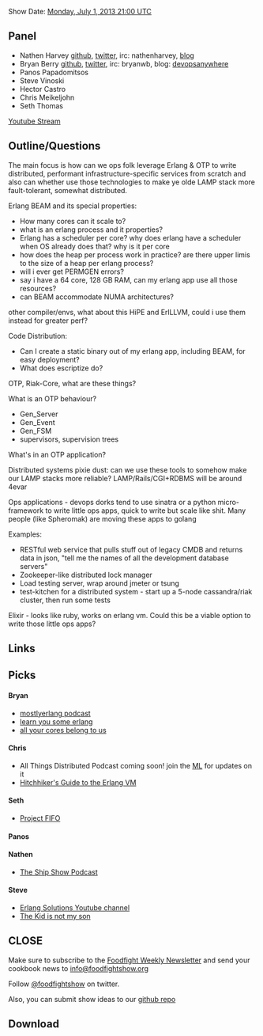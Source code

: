 Show Date:  [Monday, July 1, 2013 21:00 UTC](http://www.timeanddate.com/worldclock/fixedtime.html?msg=Food+Fight+Show+-+Erlang+Eye+for+the+DevOps+Guy+%28and+Gal%29&iso=20130701T17&p1=1928&ah=1)

Panel<a name="panel"></a>
-----

* Nathen Harvey [github](http://github.com/nathenharvey), [twitter](http://twitter.com/nathenharvey), irc: nathenharvey, [blog](http://nathenharvey.com)
* Bryan Berry [github](http://github.com/bryanwb), [twitter](http://twitter.com/bryanwb), irc: bryanwb, blog: [devopsanywhere](http://devopsanywhere.blogspot.com)
* Panos Papadomitsos
* Steve Vinoski
* Hector Castro
* Chris Meikeljohn
* Seth Thomas

[Youtube Stream]()


Outline/Questions
-----------------

The main focus is how can we ops folk leverage Erlang & OTP to write distributed, performant infrastructure-specific services from scratch and also can whether use those technologies to make ye olde LAMP stack more fault-tolerant, somewhat distributed.

Erlang BEAM and its special properties:
- How many cores can it scale to?
- what is an erlang process and it properties? 
- Erlang has a scheduler per core? why does erlang have a scheduler when OS already does that? why is it per core
- how does the heap per process work in practice? are there upper limis to the size of a heap per erlang process?
- will i ever get PERMGEN errors?
- say i have a 64 core, 128 GB RAM, can my erlang app use all those resources?
- can BEAM accommodate NUMA architectures?

other compiler/envs, what about this HiPE and ErlLLVM, could i use them instead for greater perf?

Code Distribution: 
- Can I create a static binary out of my erlang app, including BEAM, for easy deployment?  
- What does escriptize do?

OTP, Riak-Core, what are these things? 

What is an OTP behaviour?
- Gen_Server
- Gen_Event
- Gen_FSM
- supervisors, supervision trees

What's in an OTP application?


Distributed systems pixie dust: can we use these tools to somehow make our LAMP stacks more reliable? LAMP/Rails/CGI+RDBMS will be around 4evar

Ops applications - devops dorks tend to use sinatra or a python micro-framework to write little ops apps, quick to write but scale like shit. Many people (like Spheromak) are moving these apps to golang

Examples:
- RESTful web service that pulls stuff out of legacy CMDB and returns data in json, "tell me the names of all the development database servers"
- Zookeeper-like distributed lock manager
- Load testing server, wrap around jmeter or tsung
- test-kitchen for a distributed system - start up a 5-node cassandra/riak cluster, then run some tests

Elixir - looks like ruby, works on erlang vm. Could this be a viable option to write those little ops apps? 
					  

Links
-----


Picks<a name="picks"></a>
-----

#### Bryan  

* [mostlyerlang podcast](http://mostlyerlang.com)
* [learn you some erlang](http://learnyousomeerlang.com)
* [all your cores belong to us](http://www.youtube.com/watch?v=GyHXLIHtPDM)


#### Chris

* All Things Distributed Podcast coming soon! join the [ML](http://eepurl.com/BK2Ff) for updates on it
* [Hitchhiker's Guide to the Erlang VM](http://www.youtube.com/watch?v=owCu5rveBYI)

#### Seth

* [Project FIFO](http://project-fifo.net/display/PF/Project+FiFo+Home)

#### Panos



#### Nathen

* [The Ship Show Podcast](http://theshipshow.com)

#### Steve

* [Erlang Solutions Youtube channel](http://www.youtube.com/user/ErlangSolutions)
* [The Kid is not my son](http://steve.vinoski.net/blog/2008/04/21/father-of-corba-not/)



CLOSE
-----

Make sure to subscribe to the [Foodfight Weekly Newsletter](http://bit.ly/ffsmail) and send your cookbook
news to info@foodfightshow.org

Follow [@foodfightshow](http://twitter.com/foodfightshow) on twitter.

Also, you can submit show ideas to our [github repo](https://github.com/foodfight/showz)



Download
--------
